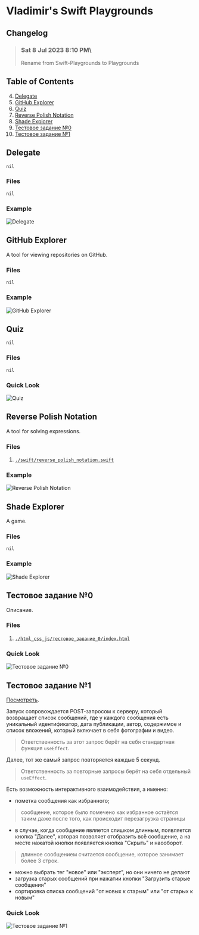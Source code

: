 # Vladimir's Swift Playgrounds

## Changelog
> ### Sat 8 Jul 2023 8:10 PM\
> Rename from Swift-Playgrounds to Playgrounds

## Table of Contents
4. [Delegate](https://github.com/VladimirCreator/Swift-Playgrounds#delegate)
6. [GitHub Explorer](https://github.com/VladimirCreator/Swift-Playgrounds#github-explorer)
9. [Quiz](https://github.com/VladimirCreator/Swift-Playgrounds#quiz)
10. [Reverse Polish Notation](https://github.com/VladimirCreator/Swift-Playgrounds#reverse-polish-notation)
12. [Shade Explorer](https://github.com/VladimirCreator/Swift-Playgrounds#shade-explorer)
14. [Тестовое задание №0](https://github.com/VladimirCreator/Swift-Playgrounds#%D1%82%D0%B5%D1%81%D1%82%D0%BE%D0%B2%D0%BE%D0%B5-%D0%B7%D0%B0%D0%B4%D0%B0%D0%BD%D0%B8%D0%B5-0)
15. [Тестовое задание №1](https://github.com/VladimirCreator/Swift-Playgrounds/tree/%D1%82%D0%B5%D1%81%D1%82%D0%BE%D0%B2%D0%BE%D0%B5-%D0%B7%D0%B0%D0%B4%D0%B0%D0%BD%D0%B8%D0%B5-1#%D1%82%D0%B5%D1%81%D1%82%D0%BE%D0%B2%D0%BE%D0%B5-%D0%B7%D0%B0%D0%B4%D0%B0%D0%BD%D0%B8%D0%B5-1)

## Delegate
`nil`

### Files
`nil`

### Example
![Delegate](./videos/delegate.gif)

## GitHub Explorer
A tool for viewing repositories on GitHub.

### Files
`nil`

### Example
![GitHub Explorer](./videos/github_explorer.gif)

## Quiz
`nil`

### Files
`nil`

### Quick Look
![Quiz](./videos/quiz.gif)

## Reverse Polish Notation
A tool for solving expressions.

### Files
1. [`./swift/reverse_polish_notation.swift`](./swift/reverse_polish_notation.swift)

### Example
![Reverse Polish Notation](./photos/reverse_polish_notation.png)

## Shade Explorer
A game.

### Files
`nil`

### Example
![Shade Explorer](./videos/shade_explorer.gif)

## Тестовое задание №0
Описание.

### Files
1. [`./html_css_js/тестовое_задание_0/index.html`](./html_css_js/тестовое_задание_0/index.html)

### Quick Look
![Тестовое задание №0](./videos/тестовое_задание_0.gif)

## Тестовое задание №1
[Посмотреть](https://application-m78h6t34y-thisusernameisalreadybusy.vercel.app/).

Запуск сопровождается POST-запросом к серверу, который возвращает список сообщений, где у каждого сообщения есть уникальный идентификатор, дата публикации, автор, содержимое и список вложений, который включает в себя фотографии и видео.

> Ответственность за этот запрос берёт на себя стандартная функция `useEffect`.

Далее, тот же самый запрос повторяется каждые 5 секунд.

> Ответственность за повторные запросы берёт на себя отдельный `useEffect`.

Есть возможность интерактивного взаимодействия, а именно:

- пометка сообщения как избранного;
> сообщение, которое было помечено как избранное остаётся таким даже после того, как происходит перезагрузка страницы

- в случае, когда сообщение является слишком длинным, появляется кнопка "Далее", которая позволяет отобразить всё сообщение, а на месте нажатой кнопки появляется кнопка "Скрыть" и наооборот.

> длинное сообщением считается сообщение, которое занимает более 3 строк.

- можно выбрать тег "новое" или "эксперт", но они ничего не делают
- загрузка старых сообщений при нажатии кнопки "Загрузить старые сообщения"
- сортировка списка сообщений "от новых к старым" или "от старых к новым"

### Quick Look
![Тестовое задание №1](./videos/тестовое_задание_1.gif)
